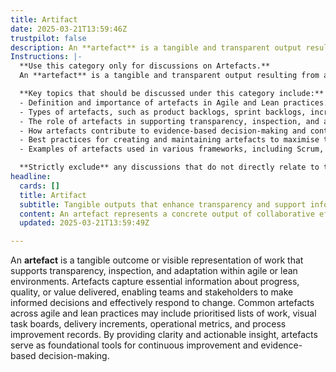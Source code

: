 ```yaml
---
title: Artifact
date: 2025-03-21T13:59:46Z
trustpilot: false
description: An **artefact** is a tangible and transparent output resulting from a team's collaborative effort, which provides essential information used for inspection, adaptation, and decision-making in product development.
Instructions: |-
  **Use this category only for discussions on Artefacts.**  
  An **artefact** is a tangible and transparent output resulting from a team's collaborative effort, which provides essential information used for inspection, adaptation, and decision-making in product development. The purpose of this category is to explore the various artefacts produced within Agile, Lean, and DevOps methodologies, highlighting their role in enhancing transparency and facilitating effective communication among team members and stakeholders.

  **Key topics that should be discussed under this category include:**
  - Definition and importance of artefacts in Agile and Lean practices.
  - Types of artefacts, such as product backlogs, sprint backlogs, increment deliveries, and visual task boards.
  - The role of artefacts in supporting transparency, inspection, and adaptation.
  - How artefacts contribute to evidence-based decision-making and continuous improvement.
  - Best practices for creating and maintaining artefacts to maximise their effectiveness.
  - Examples of artefacts used in various frameworks, including Scrum, Kanban, and DevOps.

  **Strictly exclude** any discussions that do not directly relate to the definition, purpose, or types of artefacts, as well as misinterpretations of their role within Agile, Lean, or DevOps contexts.
headline:
  cards: []
  title: Artifact
  subtitle: Tangible outputs that enhance transparency and support informed decision-making in collaborative product development.
  content: An artefact represents a concrete output of collaborative efforts, providing critical insights into progress, quality, and value. It encompasses tools such as prioritised work lists, visual task boards, delivery increments, and performance metrics, facilitating informed decision-making and fostering a culture of continuous improvement and responsiveness to change.
  updated: 2025-03-21T13:59:49Z

---
```

An **artefact** is a tangible outcome or visible representation of work that supports transparency, inspection, and adaptation within agile or lean environments. Artefacts capture essential information about progress, quality, or value delivered, enabling teams and stakeholders to make informed decisions and effectively respond to change. Common artefacts across agile and lean practices may include prioritised lists of work, visual task boards, delivery increments, operational metrics, and process improvement records. By providing clarity and actionable insight, artefacts serve as foundational tools for continuous improvement and evidence-based decision-making.
